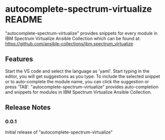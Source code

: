 # autocomplete-spectrum-virtualize README

"autocomplete-spectrum-virtualize" provides snippets for every module in IBM Spectrum Virtualize Ansible Collection which can be found at:
https://github.com/ansible-collections/ibm.spectrum_virtualize

## Features

Start the VS code and select the language as 'yaml'. Start typing in the editor, you will get suggestions as you type.
To include the selected snippet or to auto-complete the module name, you can click the suggestion or press 'TAB'.
"autocomplete-spectrum-virtualize" provides auto-completion and snippets for modules in IBM Spectrum Virtualize Ansible Collection. 

## Release Notes


### 0.0.1

Initial release of "autocomplete-spectrum-virtualize"